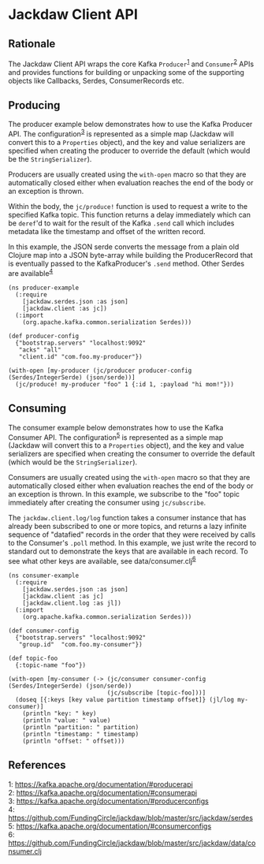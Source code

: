# Jackdaw Client API

## Rationale

The Jackdaw Client API wraps the core Kafka `Producer`<sup>[1](#producerapi)</sup> and
`Consumer`<sup>[2](#consumerapi)</sup> APIs and provides functions for building or
unpacking some of the supporting objects like Callbacks, Serdes, ConsumerRecords etc.

## Producing

The producer example below demonstrates how to use the Kafka Producer API. The configuration<sup>[3](#producerconfig)</sup>
is represented as a simple map (Jackdaw will convert this to a `Properties` object), and the
key and value serializers are specified when creating the producer to override the default
(which would be the `StringSerializer`).

Producers are usually created using the `with-open` macro so that they are automatically
closed either when evaluation reaches the end of the body or an exception is thrown.

Within the body, the `jc/produce!` function is used to request a write to the specified
Kafka topic. This function returns a delay immediately which can be `deref`'d to wait
for the result of the Kafka `.send` call which includes metadata like the timestamp
and offset of the written record.

In this example, the JSON serde converts the message from a plain old Clojure map into a
JSON byte-array while building the ProducerRecord that is eventually passed to the
KafkaProducer's `.send` method. Other Serdes are available<sup>[4](#serdesdirectory)</sup>

```
(ns producer-example
  (:require
    [jackdaw.serdes.json :as json]
    [jackdaw.client :as jc])
  (:import
    (org.apache.kafka.common.serialization Serdes)))

(def producer-config
  {"bootstrap.servers" "localhost:9092"
   "acks" "all"
   "client.id" "com.foo.my-producer"})

(with-open [my-producer (jc/producer producer-config (Serdes/IntegerSerde) (json/serde))]
  (jc/produce! my-producer "foo" 1 {:id 1, :payload "hi mom!"}))
```

## Consuming

The consumer example below demonstrates how to use the Kafka Consumer API. The configuration<sup>[5](#consumerconfig)</sup>
is represented as a simple map (Jackdaw will convert this to a `Properties` object), and the
key and value serializers are specified when creating the consumer to override the default
(which would be the `StringSerializer`).

Consumers are usually created using the `with-open` macro so that they are automatically
closed either when evaluation reaches the end of the body or an exception is thrown. In this
example, we subscribe to the "foo" topic immediately after creating the consumer using
`jc/subscribe`.

The `jackdaw.client.log/log` function takes a consumer instance that has already been subscribed
to one or more topics, and returns a lazy infinite sequence of "datafied" records in the order
that they were received by calls to the Consumer's `.poll` method. In this example, we just
write the record to standard out to demonstrate the keys that are available in each record. To
see what other keys are available, see data/consumer.clj<sup>[6](#consumerdata)</sup>

```
(ns consumer-example
  (:require
    [jackdaw.serdes.json :as json]
    [jackdaw.client :as jc]
    [jackdaw.client.log :as jl])
  (:import
    (org.apache.kafka.common.serialization Serdes)))

(def consumer-config
  {"bootstrap.servers" "localhost:9092"
   "group.id"  "com.foo.my-consumer"})

(def topic-foo
  {:topic-name "foo"})

(with-open [my-consumer (-> (jc/consumer consumer-config (Serdes/IntegerSerde) (json/serde))
                            (jc/subscribe [topic-foo]))]
  (doseq [{:keys [key value partition timestamp offset]} (jl/log my-consumer)]
    (println "key: " key)
    (println "value: " value)
    (println "partition: " partition)
    (println "timestamp: " timestamp)
    (println "offset: " offset)))
```

## References

 <a name="producerapi">1</a>: https://kafka.apache.org/documentation/#producerapi <br /> 
 <a name="consumerapi">2</a>: https://kafka.apache.org/documentation/#consumerapi <br />
 <a name="producerconfig">3</a>: https://kafka.apache.org/documentation/#producerconfigs <br />
 <a name="serdesdirectory">4</a>: https://github.com/FundingCircle/jackdaw/blob/master/src/jackdaw/serdes <br />
 <a name="consumerconfig">5</a>: https://kafka.apache.org/documentation/#consumerconfigs <br /> 
 <a name="consumerdata">6</a>: https://github.com/FundingCircle/jackdaw/blob/master/src/jackdaw/data/consumer.clj
